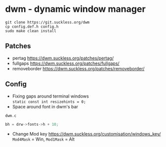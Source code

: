 # dwm - dynamic window manager
`git clone https://git.suckless.org/dwm`  
`cp config.def.h config.h`  
`sudo make clean install`

## Patches

- pertag https://dwm.suckless.org/patches/pertag/
- fullgaps https://dwm.suckless.org/patches/fullgaps/
- removeborder https://dwm.suckless.org/patches/removeborder/

## Config

- Fixing gaps around terminal windows  
`static const int resizehints = 0;`
- Space around font in dwm's bar
```c
dwm.c

bh = drw->fonts->h + 10;
```
- Change Mod key https://dwm.suckless.org/customisation/windows_key/  
`Mod4Mask` = Win, `Mod1Mask` = Alt
